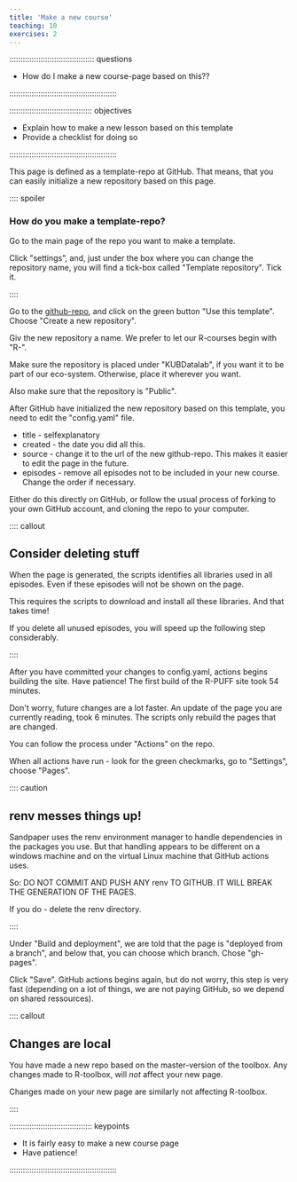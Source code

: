 ```yaml
---
title: 'Make a new course'
teaching: 10
exercises: 2
---
```


:::::::::::::::::::::::::::::::::::::: questions 

- How do I make a new course-page based on this??

::::::::::::::::::::::::::::::::::::::::::::::::

::::::::::::::::::::::::::::::::::::: objectives

- Explain how to make a new lesson based on this template
- Provide a checklist for doing so

::::::::::::::::::::::::::::::::::::::::::::::::

This page is defined as a template-repo at GitHub. That means, that you
can easily initialize a new repository based on this page.

:::: spoiler
### How do you make a template-repo?

Go to the main page of the repo you want to make a template.

Click "settings", and, just under the box where you can change the 
repository name, you will find a tick-box called "Template repository". Tick it.

::::

Go to the [github-repo](https://github.com/KUBDatalab/R-toolbox), and click on 
the green button "Use this template". Choose "Create a new repository".

Giv the new repository a name. We prefer to let our R-courses begin with "R-".

Make sure the repository is placed under "KUBDatalab", if you want it to be part
of our eco-system. Otherwise, place it wherever you want.

Also make sure that the repository is "Public".

After GitHub have initialized the new repository based on this template, you
need to edit the "config.yaml" file. 

* title - selfexplanatory
* created - the date you did all this.
* source - change it to the url of the new github-repo. This makes it easier to edit the page in the future.
* episodes - remove all episodes not to be included in your new course. Change the order if necessary.

Either do this directly on GitHub, or follow the usual process of forking to
your own GitHub account, and cloning the repo to your computer.

:::: callout
## Consider deleting stuff

When the page is generated, the scripts identifies all libraries used in all
episodes. Even if these episodes will not be shown on the page. 

This requires the scripts to download and install all these libraries. And that
takes time! 

If you delete all unused episodes, you will speed up the following step considerably.

::::

After you have committed your changes to config.yaml, actions begins building 
the site. Have patience! The first build of the R-PUFF site took 54 minutes.

Don't worry, future changes are a lot faster. An update of the page you are 
currently reading, took 6 minutes. The scripts only rebuild the pages that are
changed.

You can follow the process under "Actions" on the repo.

When all actions have run - look for the green checkmarks, go to "Settings",
choose "Pages".

:::: caution
## renv messes things up!

Sandpaper uses the renv environment manager to handle dependencies in the
packages you use. But that handling appears to be different on a windows
machine and on the virtual Linux machine that GitHub actions uses. 

So: DO NOT COMMIT AND PUSH ANY renv TO GITHUB. IT WILL BREAK THE GENERATION
OF THE PAGES.

If you do - delete the renv directory.

::::


Under "Build and deployment", we are told that the page is "deployed from a branch",
and below that, you can choose which branch. Chose "gh-pages".

Click "Save". GitHub actions begins again, but do not worry, this step is very 
fast (depending on a lot of things, we are not paying GitHub, so we depend on
shared ressources).


:::: callout

## Changes are local

You have made a new repo based on the master-version of the toolbox. Any changes
made to R-toolbox, will _not_ affect your new page. 

Changes made on your new page are similarly not affecting R-toolbox.

::::



::::::::::::::::::::::::::::::::::::: keypoints 

- It is fairly easy to make a new course page
- Have patience!


::::::::::::::::::::::::::::::::::::::::::::::::

